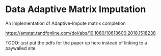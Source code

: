 # Data Adaptive Matrix Imputation

An implementation of Adaptive-Impute matrix completion

https://amstat.tandfonline.com/doi/abs/10.1080/10618600.2018.1518238

TODO: just put the pdfs for the paper up here instead of linking to a paywalled site
